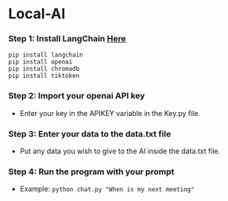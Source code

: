 # Local-AI

### Step 1: Install LangChain [Here](https://github.com/langchain-ai/langchain)
```console
pip install langchain
pip install openai
pip install chromadb
pip install tiktoken
```

### Step 2: Import your openai API key
- Enter your key in the APIKEY variable in the Key.py file.

### Step 3: Enter your data to the data.txt file
- Put any data you wish to give to the AI inside the data.txt file.

### Step 4: Run the program with your prompt
- Example: ```python chat.py "When is my next meeting"```
